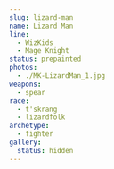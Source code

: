 ```yaml
---
slug: lizard-man
name: Lizard Man
line:
  - WizKids
  - Mage Knight
status: prepainted
photos:
  - ./MK-LizardMan_1.jpg
weapons:
  - spear
race:
  - t'skrang
  - lizardfolk
archetype:
  - fighter
gallery:
  status: hidden
---
```

